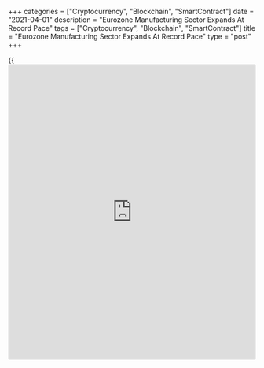 +++
categories = ["Cryptocurrency", "Blockchain", "SmartContract"]
date = "2021-04-01"
description = "Eurozone Manufacturing Sector Expands At Record Pace"
tags = ["Cryptocurrency", "Blockchain", "SmartContract"]
title = "Eurozone Manufacturing Sector Expands At Record Pace"
type = "post"
+++

{{<iframe id="large-banner" src="https://www.bounty.group/#slide=22.0" width="100%" height="600" scrolling="no" style="border: 0px solid rgb(216, 221, 230); border-radius: 3px;">}}

The euro area manufacturing sector grew at the strongest pace in nearly
24 years of data collection, underpinned by strong production and
orders, final data from IHS Markit showed on Thursday.

The final factory Purchasing Managers' Index rose to 62.5 in March from
57.9 in February. The flash reading was 62.4.

The score has been above the neutral 50.0 no-change mark for the ninth
consecutive month, suggesting growth in the sector.

There were record rises in both output and new orders in March. New
export orders also increased for the ninth consecutive month and at a
series record pace.

The further strengthening of trade, orders and production placed further
strain on already stretched supply chains.

Consequently, input costs grew at the fastest rate in a decade. Average
prices charged by manufacturers also increased sharply in March. The
output price inflation reached its highest level since April 2011.

Growth was broad-based across the region, with Germany and the
Netherlands leading the way. Italy and France both registered levels
amongst the highest in their respective survey histories. And Spain
posted its best performance since late 2006.

Germany IHS Markit/BME factory PMI climbed to an all-time high of 66.6,
as initially estimated, from 60.7 in February.

France final manufacturing PMI advanced to 59.3 from 56.1 in the
previous month. The flash reading was 58.8. The latest reading signaled
the fastest growth since September 2000.

Italy's factory PMI improved to 59.8, in line with expectations, from
56.9 in the previous month, suggesting the steepest improvement in
manufacturing conditions for 21 years.

Spain's manufacturing PMI advanced more-than-expected to 56.9 in March
from 52.9 in the previous month. The expected reading was 56.0.

For comments and feedback [contact](https://www.playgroundfx.com/contact/): editorial@rtt[news](https://www.letsplayfx.com/blog/forex-news-website/).com

[Economic News][1]

 **What parts of the world are seeing the best (and worst) economic
performances lately? Click[here][2] to check out our [Econ Scorecard][2]
and find out! See up-to-the-moment [ranking](https://www.playgroundfx.com/blog/crypto-exchange-ranking/)s for the best and worst
performers in [GDP][3], [unemployment rate][4], [inflation][5] and much
more.**

   1. www.rtt[news](https://www.letsplayfx.com/blog/forex-news-website/).com/Content/EconomicNews.aspx
   2. www.rtt[news](https://www.letsplayfx.com/blog/forex-news-website/).com/economic-scorecard/world-rank/unemployment-rate/highest-performance.aspx
   3. www.rtt[news](https://www.letsplayfx.com/blog/forex-news-website/).com/economic-scorecard/world-rank/GDP/highest-performance.aspx
   4. www.rtt[news](https://www.letsplayfx.com/blog/forex-news-website/).com/economic-scorecard/world-rank/unemployment-rate/lowest-performance.aspx
   5. www.rtt[news](https://www.letsplayfx.com/blog/forex-news-website/).com/economic-scorecard/world-rank/CPI/highest-performance.aspx